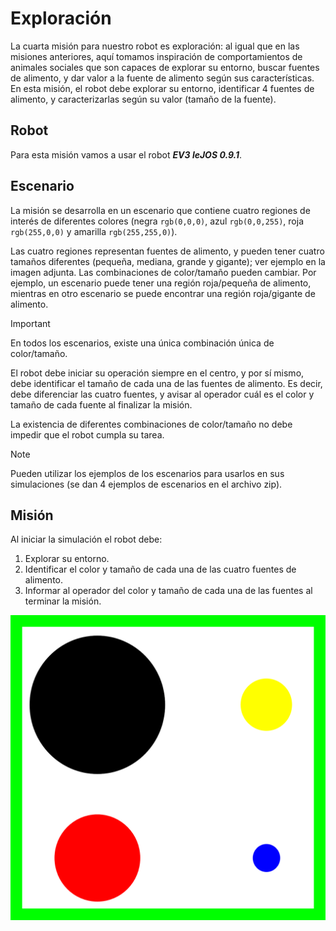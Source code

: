 # Exploración

La cuarta misión para nuestro robot es exploración: al igual que en las misiones anteriores, aquí tomamos inspiración de comportamientos de animales sociales que son capaces de explorar su entorno, buscar fuentes de alimento, y dar valor a la fuente de alimento según sus características.  En esta misión, el robot debe explorar su entorno, identificar 4 fuentes de alimento, y caracterizarlas según su valor (tamaño de la fuente). 

## Robot 
Para esta misión vamos a usar el robot ***EV3 leJOS 0.9.1***.
## Escenario 
La misión se desarrolla en un escenario que contiene cuatro regiones de interés de diferentes colores (negra `rgb(0,0,0)`, azul `rgb(0,0,255)`, roja `rgb(255,0,0)` y amarilla `rgb(255,255,0)`). 

Las cuatro regiones representan fuentes de alimento, y pueden tener cuatro tamaños diferentes (pequeña, mediana, grande y gigante); ver ejemplo en la imagen adjunta.  Las combinaciones de color/tamaño pueden cambiar. Por ejemplo, un escenario puede tener una región roja/pequeña de alimento, mientras en otro escenario se puede encontrar una región roja/gigante de alimento.

> [!IMPORTANT]
> En todos los escenarios, existe una única combinación única de color/tamaño. 

El robot debe iniciar su operación siempre en el centro, y por sí mismo, debe identificar el tamaño de cada una de las fuentes de alimento. Es decir, debe diferenciar las cuatro fuentes, y avisar al operador cuál es el color y tamaño de cada fuente al finalizar la misión. 

La existencia de diferentes combinaciones de color/tamaño no debe impedir que el robot cumpla su tarea.

> [!NOTE]
> Pueden utilizar los ejemplos de los escenarios para usarlos en sus simulaciones (se dan 4 ejemplos de escenarios en el archivo zip).

## Misión
Al iniciar la simulación el robot debe:

1.	Explorar su entorno. 
2.	Identificar el color y tamaño de cada una de las cuatro fuentes de alimento. 
3.	Informar al operador del color y tamaño de cada una de las fuentes al terminar la misión.   

![Imagen practica 4](exploration_1.png)
